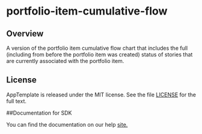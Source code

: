 portfolio-item-cumulative-flow
=========================

## Overview
A version of the portfolio item cumulative flow chart that includes the full (including from before the portfolio item was created) status of stories that are currently associated with the portfolio item.

## License

AppTemplate is released under the MIT license.  See the file [LICENSE](./LICENSE) for the full text.

##Documentation for SDK

You can find the documentation on our help [site.](https://help.rallydev.com/apps/2.0rc2/doc/)
